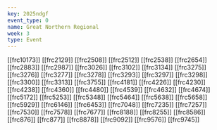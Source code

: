 ```yaml
---
key: 2025ndgf
event_type: 0
name: Great Northern Regional
week: 3
type: Event
---
```

[[frc10173]]
[[frc2129]]
[[frc2508]]
[[frc2512]]
[[frc2538]]
[[frc2654]]
[[frc2883]]
[[frc2987]]
[[frc3026]]
[[frc3102]]
[[frc3134]]
[[frc3275]]
[[frc3276]]
[[frc3277]]
[[frc3278]]
[[frc3293]]
[[frc3297]]
[[frc3298]]
[[frc3300]]
[[frc3313]]
[[frc3755]]
[[frc4181]]
[[frc4226]]
[[frc4230]]
[[frc4238]]
[[frc4360]]
[[frc4480]]
[[frc4539]]
[[frc4632]]
[[frc4674]]
[[frc5172]]
[[frc5253]]
[[frc5348]]
[[frc5464]]
[[frc5638]]
[[frc5658]]
[[frc5929]]
[[frc6146]]
[[frc6453]]
[[frc7048]]
[[frc7235]]
[[frc7257]]
[[frc7530]]
[[frc7578]]
[[frc7677]]
[[frc8188]]
[[frc8255]]
[[frc8586]]
[[frc876]]
[[frc877]]
[[frc8878]]
[[frc9092]]
[[frc9576]]
[[frc9745]]

